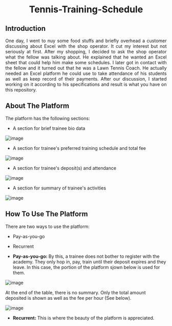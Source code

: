 <h1><p align="center">Tennis-Training-Schedule</p></h1>

## Introduction
<p align="justify">
One day, I went to nuy some food stuffs and briefly overhead a customer discussing about Excel with the shop operator. It cut my interest but not seriously at first. After my shopping, I decided to ask the shop operator what the fellow was talking about. He explained that he wanted an Excel sheet that could help him make some schedules. I later got in contact with the fellow and it turned out that he was a Lawn Tennis Coach. He actually needed an Excel platform he could use to take attendance of his students as well as keep record of their payments. After our discussion, I started working on it according to his specifications and result is what you have on this repository.
</p>

## About The Platform
<p align="justify">
The platform has the following sections:
  
- A section for brief trainee bio data<br>
  
![image](https://user-images.githubusercontent.com/44449730/159981060-038625b0-330c-4dd3-b8ef-fa875df171c2.png)

- A section for trainee's preferred training schedule and total fee<br>
  
![image](https://user-images.githubusercontent.com/44449730/159981931-896253ea-eba3-417c-827f-7308d2f571c0.png)

- A section for trainee's deposit(s) and attendance<br>
  
![image](https://user-images.githubusercontent.com/44449730/159982116-620acd6b-32a1-47d6-95e6-25bcc57042ad.png)

- A section for summary of trainee's activities<br>
  
![image](https://user-images.githubusercontent.com/44449730/159982227-353e5632-a016-4f99-8031-902bf5ccb5f4.png)

</p>

## How To Use The Platform
<p align="justify">
There are two ways to use the platform:
  
- Pay-as-you-go<br>
- Recurrent
  
- **Pay-as-you-go:** By this, a trainee does not bother to register with the academy. They only hop in, pay, train until their deposit expires and they leave. In this case, the portion of the platform sjown below is used for them.
  
![image](https://user-images.githubusercontent.com/44449730/159984671-326325ce-8d1d-4d3f-a142-5ec05f45485e.png)

At the end of the table, there is no summary. Only the total amount deposited is shown as well as the fee per hour (See below).
  
![image](https://user-images.githubusercontent.com/44449730/159985067-d3e31fae-b2d3-4feb-a0bd-826daf6665f7.png)

- **Recurrent:** This is where the beauty of the platform is appreciated.
</p>
